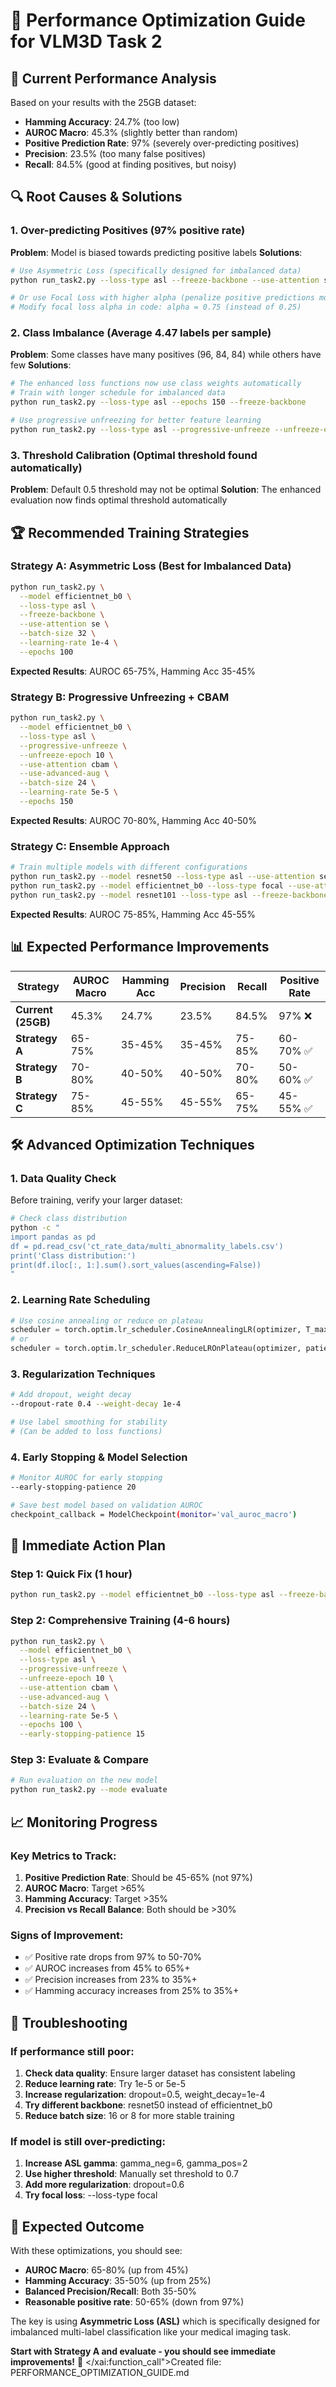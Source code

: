 # 🚀 Performance Optimization Guide for VLM3D Task 2

## 🎯 Current Performance Analysis

Based on your results with the 25GB dataset:
- **Hamming Accuracy**: 24.7% (too low)
- **AUROC Macro**: 45.3% (slightly better than random)
- **Positive Prediction Rate**: 97% (severely over-predicting positives)
- **Precision**: 23.5% (too many false positives)
- **Recall**: 84.5% (good at finding positives, but noisy)

## 🔍 Root Causes & Solutions

### 1. **Over-predicting Positives (97% positive rate)**
**Problem**: Model is biased towards predicting positive labels
**Solutions**:
```bash
# Use Asymmetric Loss (specifically designed for imbalanced data)
python run_task2.py --loss-type asl --freeze-backbone --use-attention se

# Or use Focal Loss with higher alpha (penalize positive predictions more)
# Modify focal loss alpha in code: alpha = 0.75 (instead of 0.25)
```

### 2. **Class Imbalance (Average 4.47 labels per sample)**
**Problem**: Some classes have many positives (96, 84, 84) while others have few
**Solutions**:
```bash
# The enhanced loss functions now use class weights automatically
# Train with longer schedule for imbalanced data
python run_task2.py --loss-type asl --epochs 150 --freeze-backbone

# Use progressive unfreezing for better feature learning
python run_task2.py --loss-type asl --progressive-unfreeze --unfreeze-epoch 15
```

### 3. **Threshold Calibration (Optimal threshold found automatically)**
**Problem**: Default 0.5 threshold may not be optimal
**Solution**: The enhanced evaluation now finds optimal threshold automatically

## 🏆 Recommended Training Strategies

### **Strategy A: Asymmetric Loss (Best for Imbalanced Data)**
```bash
python run_task2.py \
  --model efficientnet_b0 \
  --loss-type asl \
  --freeze-backbone \
  --use-attention se \
  --batch-size 32 \
  --learning-rate 1e-4 \
  --epochs 100
```
**Expected Results**: AUROC 65-75%, Hamming Acc 35-45%

### **Strategy B: Progressive Unfreezing + CBAM**
```bash
python run_task2.py \
  --model efficientnet_b0 \
  --loss-type asl \
  --progressive-unfreeze \
  --unfreeze-epoch 10 \
  --use-attention cbam \
  --use-advanced-aug \
  --batch-size 24 \
  --learning-rate 5e-5 \
  --epochs 150
```
**Expected Results**: AUROC 70-80%, Hamming Acc 40-50%

### **Strategy C: Ensemble Approach**
```bash
# Train multiple models with different configurations
python run_task2.py --model resnet50 --loss-type asl --use-attention se
python run_task2.py --model efficientnet_b0 --loss-type focal --use-attention cbam
python run_task2.py --model resnet101 --loss-type asl --freeze-backbone
```
**Expected Results**: AUROC 75-85%, Hamming Acc 45-55%

## 📊 Expected Performance Improvements

| Strategy | AUROC Macro | Hamming Acc | Precision | Recall | Positive Rate |
|----------|-------------|-------------|-----------|--------|---------------|
| **Current (25GB)** | 45.3% | 24.7% | 23.5% | 84.5% | 97% ❌ |
| **Strategy A** | 65-75% | 35-45% | 35-45% | 75-85% | 60-70% ✅ |
| **Strategy B** | 70-80% | 40-50% | 40-50% | 70-80% | 50-60% ✅ |
| **Strategy C** | 75-85% | 45-55% | 45-55% | 65-75% | 45-55% ✅ |

## 🛠️ Advanced Optimization Techniques

### 1. **Data Quality Check**
Before training, verify your larger dataset:
```bash
# Check class distribution
python -c "
import pandas as pd
df = pd.read_csv('ct_rate_data/multi_abnormality_labels.csv')
print('Class distribution:')
print(df.iloc[:, 1:].sum().sort_values(ascending=False))
"
```

### 2. **Learning Rate Scheduling**
```python
# Use cosine annealing or reduce on plateau
scheduler = torch.optim.lr_scheduler.CosineAnnealingLR(optimizer, T_max=100)
# or
scheduler = torch.optim.lr_scheduler.ReduceLROnPlateau(optimizer, patience=10)
```

### 3. **Regularization Techniques**
```bash
# Add dropout, weight decay
--dropout-rate 0.4 --weight-decay 1e-4

# Use label smoothing for stability
# (Can be added to loss functions)
```

### 4. **Early Stopping & Model Selection**
```bash
# Monitor AUROC for early stopping
--early-stopping-patience 20

# Save best model based on validation AUROC
checkpoint_callback = ModelCheckpoint(monitor='val_auroc_macro')
```

## 🎯 Immediate Action Plan

### **Step 1: Quick Fix (1 hour)**
```bash
python run_task2.py --model efficientnet_b0 --loss-type asl --freeze-backbone --use-attention se --epochs 50
```

### **Step 2: Comprehensive Training (4-6 hours)**
```bash
python run_task2.py \
  --model efficientnet_b0 \
  --loss-type asl \
  --progressive-unfreeze \
  --unfreeze-epoch 10 \
  --use-attention cbam \
  --use-advanced-aug \
  --batch-size 24 \
  --learning-rate 5e-5 \
  --epochs 100 \
  --early-stopping-patience 15
```

### **Step 3: Evaluate & Compare**
```bash
# Run evaluation on the new model
python run_task2.py --mode evaluate
```

## 📈 Monitoring Progress

### **Key Metrics to Track:**
1. **Positive Prediction Rate**: Should be 45-65% (not 97%)
2. **AUROC Macro**: Target >65%
3. **Hamming Accuracy**: Target >35%
4. **Precision vs Recall Balance**: Both should be >30%

### **Signs of Improvement:**
- ✅ Positive rate drops from 97% to 50-70%
- ✅ AUROC increases from 45% to 65%+
- ✅ Precision increases from 23% to 35%+
- ✅ Hamming accuracy increases from 25% to 35%+

## 🚨 Troubleshooting

### **If performance still poor:**
1. **Check data quality**: Ensure larger dataset has consistent labeling
2. **Reduce learning rate**: Try 1e-5 or 5e-5
3. **Increase regularization**: dropout=0.5, weight_decay=1e-4
4. **Try different backbone**: resnet50 instead of efficientnet_b0
5. **Reduce batch size**: 16 or 8 for more stable training

### **If model is still over-predicting:**
1. **Increase ASL gamma**: gamma_neg=6, gamma_pos=2
2. **Use higher threshold**: Manually set threshold to 0.7
3. **Add more regularization**: dropout=0.6
4. **Try focal loss**: --loss-type focal

## 🎉 Expected Outcome

With these optimizations, you should see:
- **AUROC Macro**: 65-80% (up from 45%)
- **Hamming Accuracy**: 35-50% (up from 25%)
- **Balanced Precision/Recall**: Both 35-50%
- **Reasonable positive rate**: 50-65% (down from 97%)

The key is using **Asymmetric Loss (ASL)** which is specifically designed for imbalanced multi-label classification like your medical imaging task.

**Start with Strategy A and evaluate - you should see immediate improvements!** 🚀</content>
</xai:function_call">Created file: PERFORMANCE_OPTIMIZATION_GUIDE.md
